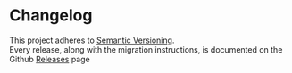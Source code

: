 # Changelog

This project adheres to [Semantic Versioning](http://semver.org).  
Every release, along with the migration instructions, is documented on the Github [Releases](https://github.com/rejvban/twilio-nestjs/releases) page
